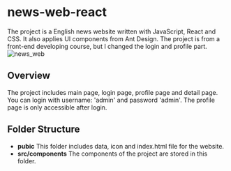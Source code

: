 # news-web-react
The project is a English news website written with JavaScript, React and CSS. It also applies UI components from Ant Design. The project is from a front-end developing course, but I changed the login and profile part.
![news_web](https://user-images.githubusercontent.com/20355911/144432818-611cff65-1dd2-42ec-85c2-a2969c721345.png)

## Overview
The project includes main page, login page, profile page and detail page. You can login with username: 'admin' and password 'admin'. The profile page is only accessible after login.

## Folder Structure
- **pubic**  This folder includes data, icon and index.html file for the website.
- **src/components** The components of the project are stored in this folder.
